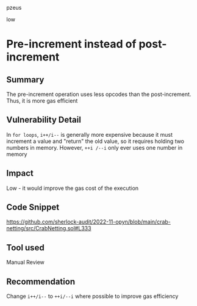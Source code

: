 pzeus

low

# Pre-increment instead of post-increment

## Summary
The pre-increment operation uses less opcodes than the post-increment. Thus, it is more gas efficient
## Vulnerability Detail
In `for loops`, `i++/i--` is generally more expensive because it must increment a value and "return" the old value, so it requires holding two numbers in memory. However, `++i /--i` only ever uses one number in memory
## Impact
Low - it would improve the gas cost of the execution
## Code Snippet
https://github.com/sherlock-audit/2022-11-opyn/blob/main/crab-netting/src/CrabNetting.sol#L333
## Tool used

Manual Review

## Recommendation
Change `i++/i--` to `++i/--i` where possible to improve gas efficiency